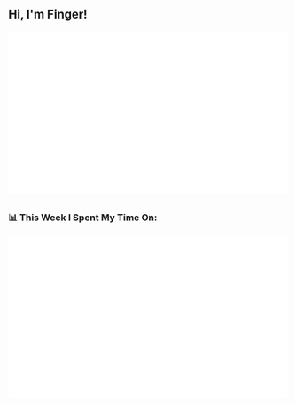 <h2> Hi, I'm Finger!</h2>

<img align="right" src="https://raw.githubusercontent.com/spianmo/github-stats/master/generated/overview.svg#gh-light-mode-only">

<!-- <img align="right" height="160em" src="https://github-readme-stats-eight-theta.vercel.app/api/top-langs/?username=spianmo&layout=compact&langs_count=8&theme=algolia"/>	 -->
	
```go
package main

type Me struct {
	Name   string
	Job    string
	Code   string
	Skills string
}

func main() {
	me := &Me{
		Name:   "Finger",
		Job:    "Client-side Engineer",
		Code:   "Java, Kotlin, C#, Rust and C++ and Others",
		Skills: "Android, Security, Cross-platform client, NLP, CV, ASR ^o^",
	}
	_ = me
}
```


<h3>📊 This Week I Spent My Time On:</h3>
<img align='right' src="https://raw.githubusercontent.com/spianmo/github-stats/master/generated/languages.svg#gh-light-mode-only">

<!--START_SECTION:waka-->

```txt
Kotlin                 20 hrs 6 mins   ████████████▓░░░░░░░░░░░░   50.30 %
Java                   6 hrs 28 mins   ████░░░░░░░░░░░░░░░░░░░░░   16.21 %
Properties             2 hrs 29 mins   █▓░░░░░░░░░░░░░░░░░░░░░░░   06.22 %
XML                    2 hrs 16 mins   █▒░░░░░░░░░░░░░░░░░░░░░░░   05.68 %
C++                    1 hr 40 mins    █░░░░░░░░░░░░░░░░░░░░░░░░   04.19 %
```

<!--END_SECTION:waka-->
